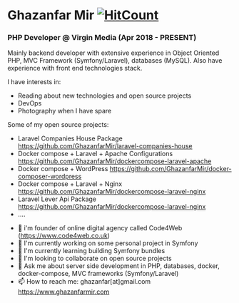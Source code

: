 # Ghazanfar Mir [![HitCount](http://hits.dwyl.com/ghazanfarmir/ghazanfarmir.svg)](http://hits.dwyl.com/ghazanfarmir/ghazanfarmir)
### PHP Developer @ Virgin Media (Apr 2018 - PRESENT)

Mainly backend developer with extensive experience in Object Oriented PHP, MVC Framework (Symfony/Laravel), databases (MySQL). Also have experience with front end technologies stack.

I have interests in:
 - Reading about new technologies and open source projects
 - DevOps
 - Photography when I have spare

Some of my open source projects:
 - Laravel Companies House Package https://github.com/GhazanfarMir/laravel-companies-house
 - Docker compose + Laravel + Apache Configurations https://github.com/GhazanfarMir/dockercompose-laravel-apache
 - Docker compose + WordPress https://github.com/GhazanfarMir/docker-composer-wordpress
 - Docker compose + Laravel + Nginx https://github.com/GhazanfarMir/dockercompose-laravel-nginx
 - Laravel Lever Api Package https://github.com/GhazanfarMir/dockercompose-laravel-nginx
 - ....

<!--
**GhazanfarMir/GhazanfarMir** is a ✨ _special_ ✨ repository because its `README.md` (this file) appears on your GitHub profile.
-->
- 💯 i'm founder of online digital agency called Code4Web (https://www.code4web.co.uk)	
- 🔭 I'm currently working on some personal project in Symfony 
- 🌱 I'm currently learning building Symfony bundles
- 👯 I'm looking to collaborate on open source projects
- 💬 Ask me about server side development in PHP, databases, docker, docker-compose, MVC frameworks (Symfony/Laravel)
- 📫 How to reach me: ghazanfar[at]gmail.com https://www.ghazanfarmir.com
